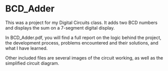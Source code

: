 # BCD_Adder
This was a project for my Digital Circuits class. It adds two BCD numbers and displays the sum on a 7-segment digital display.

In BCD_Adder.pdf, you will find a full report on the logic behind the project, the development process, problems encountered and their solutions, and what I have learned. 

Other included files are several images of the circuit working, as well as the simplified circuit diagram.
